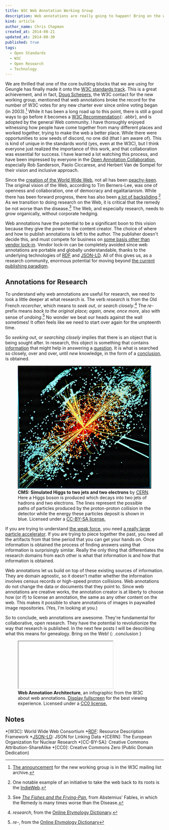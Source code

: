 ```yaml
---
title: W3C Web Annotation Working Group
description: Web annotations are really going to happen! Bring on the web.
kind: article
author_name: Chris Chapman
created_at: 2014-08-21
updated_at: 2014-08-30
published: true
tags:
  - Open Standards
  - W3C
  - Open Research
  - Technology
---
```


We are thrilled that one of the core building blocks that we are using for
Geungle has finally made it onto the [W3C standards track][w3c-annotation].
This is a great achievement, and in fact, [Doug Schepers][shepazu], the W3C
contact for the new working group, mentioned that web annotations broke the
record for the number of W3C votes for any new charter ever since online voting
began (in <span class="oldstyle">2003</span>).[^w3c-email] While it has been a
long road up to this point, there is still a good ways to go before it becomes
a [W3C Recommendation][w3c-rec]{: .abbr}, and is adopted by the general Web
community. I have thoroughly enjoyed witnessing how people have come together
from many different places and worked together, trying to make the web a better
place. While there were opportunities to sow seeds of discord, no one did (that
I am aware of). This is kind of unique in the standards world (yes, even at the
W3C), but I think everyone just realized the importance of this work, and that
collaboration was essential for success. I have learned a lot watching this
process, and have been impressed by everyone in the [Open Annotation
Collaboration][oac], especially Rob Sanderson, Paolo Ciccarese, and Herbert Van
de Sompel for their vision and inclusive approach. 

Since the [creation of the World Wide Web][oai8], not all has been
[peachy-keen][pk]. The original vision of the Web, according to Tim
Berners-Lee, was one of openness and collaboration, one of democracy and
egalitarianism. While there has been forward progress, there has also been [a
lot of backsliding][internet-lost].[^indiewebcamp] As we transition to doing
research on the Web, it is critical that the remedy be not worse than the
disease.[^fishes] The Web, and especially research, needs to grow organically,
without corporate hedging.

<!--MORE-->

Web annotations have the potential to be a significant boon to this vision
because they give the power to the content creator. The choice of where and how
to publish annotations is left to the author. The publisher doesn't decide
this, and must compete for business on [some basis other than vendor
lock-in][vision]. Vendor lock-in can be completely avoided since web
annotations are portable and globally understandable, thanks to the underlying
technologies of [RDF][RDF] and [JSON-LD][JSON-LD]. All of this gives us, as a
research community, enormous potential for moving beyond [the current
publishing paradigm][paradigm].

## Annotations for Research

To understand why web annotations are useful for research, we need to look a
little deeper at what research _is_. The verb _research_ is from the Old French
<dfn id="def-recercher">recercher</dfn>, which means to _seek out_, or _search
closely_.[^term-research] The <dfn id="def-re-">re-</dfn> prefix means _back to
the original place; again, anew, once more_, also with sense of
_undoing_.[^term-re-] No wonder we beat our heads against the wall sometimes!
It often feels like we need to start over again for the umpteenth time.

So _seeking out_, or _searching closely_ implies that there is an object that
is being sought after. In research, this object is something that contains
[information][I] that might help in answering a [question][Q]. It is what is
searched so closely, over and over, until _new_ knowledge, in the form of a
[conclusion][C], is obtained.

<figure about="<%= url_for @item %>higgsboson.jpeg" id="simulated-higgs" class="img" prefix="dc: http://purl.org/dc/terms/ cc: http://creativecommons.org/ns#">
  <img class="static" alt="CMS: Simulated Higgs to two jets and two electrons" src="higgsboson.jpeg" />
  <figcaption class="small">
    <b property="dc:title">CMS: Simulated Higgs to two jets and two electrons</b>
    by <a href="http://cern.ch" property="cc:attributionName" rel="cc:attributionURL dc:creator">CERN</a>.
    <span property="dc:description">Here a Higgs boson is produced which decays
    into two jets of hadrons and two electrons. The lines represent the
    possible paths of particles produced by the proton-proton collision in the
    detector while the energy these particles deposit is shown in blue.</span>
    Licensed under a 
    <a property="cc:license" rel="license" href="http://creativecommons.org/licenses/by-sa/4.0/">CC-BY-SA license.</a>
    <span class="icon-cc"></span><span class="icon-cc-by"></span><span class="icon-cc-sa"></span>
  </figcaption>
</figure>

If you are trying to understand [the weak force][weak-force], you need [a
really large particle accelerator][LHC]. If you are trying to piece together
the past, you need all the artifacts from that time period that you can get
your hands on. Once information is obtained the process of finding answers
using that information is surprisingly similar. Really the only thing that
differentiates the research domains from each other is what that information is
and how that information is obtained.

Web annotations let us build on top of these existing sources of information.
They are domain agnostic, so it doesn't matter whether the information involves
census records or high-speed proton collisions. Web annotations do not change
the data or documents that they point to. Since web annotations are creative
works, the annotation creator is at liberty to choose how (or if) to license an
annotation, the same as any other content on the web. This makes it possible to
share annotations of images in paywalled image repositories. (Yes, I'm looking
at you.)

So to conclude, web annotations are awesome. They're fundamental for
collaborative, open research. They have the potential to revolutionize the way
that research is published. In the next few posts I will be describing what
this means for genealogy. Bring on the Web!
{: .conclusion }

<figure about="<%= url_for @item %>annotation-architecture.svg" vocab="http://purl.org/dc/terms/" id="annotation_architecture" class="section">
  <div class="embed-container wideScreen"> 
    <iframe src="annotation-architecture.svg" class="simple static"></iframe>
  </div>
  <figcaption class="small">
    <b property="title">Web Annotation Architecture</b>,
    <span property="description">an infographic from the W3C about web annotations.</span>
    <a href="annotation-architecture.svg">Display fullscreen</a> for the best
    viewing experience.
    Licensed under a
    <a property="http://creativecommons.org/ns#license" rel="license" href="http://creativecommons.org/publicdomain/zero/1.0/">CC0 license.</a> 
    <span class="icon-cc"></span><span class="icon-cc-zero"></span>
  </figcaption>
</figure>

## Notes

[^indiewebcamp]: One notable example of an initiative to take the web back to its roots is the [IndieWeb](http://indiewebcamp.com/).
[^term-research]: _research_, from the [Online Etymology Dictionary](http://www.etymonline.com/index.php?term=research).
[^term-re-]: _re-_, from the [Online Etymology Dictionary](http://www.etymonline.com/index.php?term=re-)
[^fishes]: See [_The Fishes and the Frying-Pan_](http://books.google.com/books?id=4UE-AAAAcAAJ&lpg=PA349&ots=74gka8Ll6P&dq=Fables%20of%20Aesop%20and%20Other%20Eminent%20Mythologists%3A%20Abstemius's%20Fables&pg=PA289#v=onepage&q&f=false), from Abstemius' Fables, in which the Remedy is many times worse than the Disease.
[^w3c-email]: [The announcement](http://lists.w3.org/Archives/Public/public-openannotation/2014Aug/0003.html) for the new working group is in the W3C mailing list archive.

[internet-lost]: http://www.theguardian.com/technology/2014/aug/24/internet-lost-its-way-tim-berners-lee-world-wide-web "How the web lost its way–and its founding principles"
[pk]: http://www.oxforddictionaries.com/definition/american_english/peachy-keen 
[RDF]: http://en.wikipedia.org/wiki/Resource_Description_Framework
[JSON-LD]: http://json-ld.org/
[oai8]: /blog/heading-to-oai8/#p[TsrKoa],h[TsrKoa] "A little about the beginnings of the WWW"
[mission]: /company#mission
[vision]: /blog/a-social-business/#p[OvoObm],h[OvoObm,1,2]
[I]: /research/process/#p[IiiIsb]
[Q]: /research/process/#p[TetAwc],h[TetAwc]
[C]: /research/#p[RifNmw],h[RifNmw,3]
[LHC]: http://home.web.cern.ch/topics/large-hadron-collider "Expensive information"
[weak-force]: http://en.wikipedia.org/wiki/Weak_interaction
[paradigm]: /blog/a-social-business/#p[WtcTwn],h[WtcTwn,2]
[w3c-annotation]: http://www.w3.org/annotation/ "W3C Web Annotation Working Group"
[w3c-rec]: http://www.w3.org/standards/faq#std "What is a W3C Recommendation?"
[shepazu]: http://www.w3.org/People/Schepers/
[oac]: http://www.openannotation.org/

*[W3C]: World Wide Web Consortium
*[RDF]: Resource Description Framework
*[JSON-LD]: JSON for Linking Data
*[CERN]: The European Organization for Nuclear Research
*[CC-BY-SA]: Creative Commons Attribution-ShareAlike
*[CC0]: Creative Commons Zero (Public Domain Dedication)
